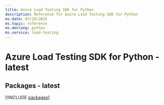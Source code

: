 ```yaml
---
title: Azure Load Testing SDK for Python
description: Reference for Azure Load Testing SDK for Python
ms.date: 07/10/2025
ms.topic: reference
ms.devlang: python
ms.service: load-testing
---
```

# Azure Load Testing SDK for Python - latest

## Packages - latest
[!INCLUDE [packages](load-testing-index.md)]
